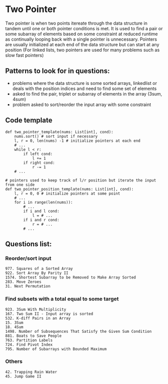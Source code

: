 # Two Pointer 
Two pointer is when two points itereate through the data structure in tandem until one or both pointer conditions is met.
It is used to find a pair or some subarray of elements based on some constraint at reduced runtime as continually looping
back with a single pointer is unnecessary.
Pointers are usually initialized at each end of the data structure but can start at any position
(For linked lists, two pointers are used for many problems such as slow fast pointers)

## Patterns to look for in questions:
- problems where the data structure is some sorted arrays, linkedlist or deals with the position indices 
and need to find some set of elements
- asked to find the pair, triplet or subarray of elements in the array (3sum, 4sum)
- problem asked to sort/reorder the input array with some constraint

## Code template
```pydocstring
def two_pointer_template(nums: List[int], cond):
    nums.sort() # sort input if necessary
    l, r = 0, len(nums) -1 # initialize pointers at each end
    # ...
    while l < r:
        if left cond: 
            l += 1
        if right cond:
            r -= 1
    # ...

# pointers used to keep track of l/r position but iterate the input from one side
def two_pointer_position_template(nums: List[int], cond):
    l, r = 0, 0 # initialize pointers at some point
    # ...
    for i in range(len(nums)):
        # ...
        if i and l cond:
            l = # ...
        if i and r cond:
            r = # ...
        # ...
```
## Questions list:

### Reorder/sort input 
```
977. Squares of a Sorted Array
922. Sort Array By Parity II
1574. Shortest Subarray to be Removed to Make Array Sorted
283. Move Zeroes
31. Next Permutation
```
### Find subsets with a total equal to some target
```
923. 3Sum With Multiplicity
167. Two Sum II - Input array is sorted
532. K-diff Pairs in an Array
15. 3Sum
18. 4Sum
1498. Number of Subsequences That Satisfy the Given Sum Condition
881. Boats to Save People
763. Partition Labels
724. Find Pivot Index
795. Number of Subarrays with Bounded Maximum
```

### Others
```
42. Trapping Rain Water
45. Jump Game II
```
